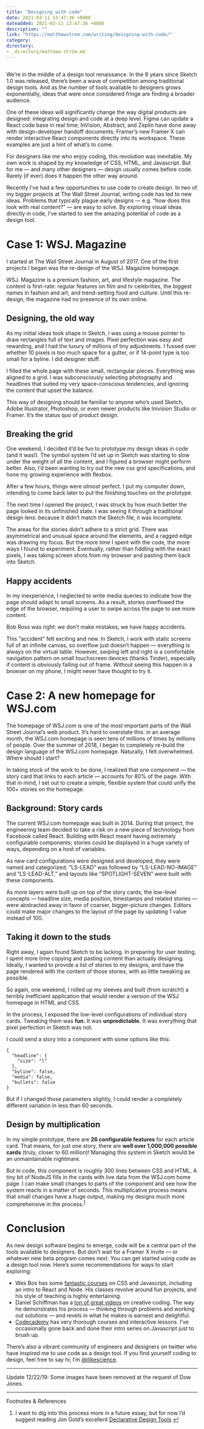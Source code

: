 ```yaml
---
title: "Designing with code"
date: 2021-03-11 13:47:36 +0000
dateadded: 2021-03-11 13:47:36 +0000
description: ""
link: "https://matthewstrom.com/writing/designing-with-code/"
category:
directory:
- _directory/matthew-ström.md
---
```

<figure data-type="image"><img src="https://matthewstrom.com/images/code-0.jpg" alt=""></figure>
<p>We’re in the middle of a design tool renaissance. In the 8 years since Sketch 1.0 was released, there’s been a wave of competition among traditional design tools. And as the number of tools available to designers grows exponentially, ideas that were once considered fringe are finding a broader audience.</p>
<p>One of these ideas will significantly change the way digital products are designed: integrating design and code at a deep level. Figma can update a React code base in real time; InVision, Abstract, and Zeplin have done away with design-developer handoff documents; Framer’s new Framer X can render interactive React components directly into its workspace. These examples are just a hint of what’s to come.</p>
<p>For designers like me who enjoy coding, this revolution was inevitable. My own work is shaped by my knowledge of CSS, HTML, and Javascript. But for me — and many other designers — design usually comes before code. Rarely (if ever) does it happen the other way around.</p>
<p>Recently I’ve had a few opportunities to use code to create design. In two of my bigger projects at The Wall Street Journal, writing code has led to new ideas. Problems that typically plague early designs — e.g. “how does this look with real content?” — are easy to solve. By exploring visual ideas directly in code, I’ve started to see the amazing potential of code as a design tool.</p>
<h1 id="case-1%3A-wsj.-magazine">Case 1: WSJ. Magazine</h1>
<p>I started at The Wall Street Journal in August of 2017. One of the first projects I began was the re-design of the WSJ. Magazine homepage.</p>
<p>WSJ. Magazine is a premium fashion, art, and lifestyle magazine. The content is first-rate: regular features on film and tv celebrities, the biggest names in fashion and art, and trend-setting food and culture. Until this re-design, the magazine had no presence of its own online.</p>
<h2 id="designing%2C-the-old-way">Designing, the old way</h2>
<p>As my initial ideas took shape in Sketch, I was using a mouse pointer to draw rectangles full of text and images. Pixel perfection was easy and rewarding, and I had the luxury of millions of tiny adjustments. I fussed over whether 10 pixels is too much space for a gutter, or if 14-point type is too small for a byline. I did designer stuff.</p>
<p>I filled the whole page with these small, rectangular pieces. Everything was aligned to a grid. I was subconsciously selecting photography and headlines that suited my very space-conscious tendencies, and ignoring the content that upset the balance.</p>
<p>This way of designing should be familiar to anyone who’s used Sketch, Adobe Illustrator, Photoshop, or even newer products like Inivision Studio or Framer. It’s the status quo of product design.</p>
<h2 id="breaking-the-grid">Breaking the grid</h2>
<p>One weekend, I decided it’d be fun to prototype my design ideas in code (and it was!). The symbol system I’d set up in Sketch was starting to slow under the weight of all the content, and I figured a browser might perform better. Also, I’d been wanting to try out the new css grid specifications, and hone my growing experience with flexbox.</p>
<p>After a few hours, things were <em>almost</em> perfect. I put my computer down, intending to come back later to put the finishing touches on the prototype.</p>
<p>The next time I opened the project, I was struck by how much better the page looked in its unfinished state. I was seeing it through a traditional design lens: because it didn’t match the Sketch file, it was incomplete.</p>
<p>The areas for the stories didn’t adhere to a strict grid. There was asymmetrical and unusual space around the elements, and a ragged edge was drawing my focus. But the more time I spent with the code, the more ways I found to experiment. Eventually, rather than fiddling with the exact pixels, I was taking screen shots from my browser and pasting them back into Sketch.</p>
<h2 id="happy-accidents">Happy accidents</h2>
<p>In my inexperience, I neglected to write media queries to indicate how the page should adapt to small screens. As a result, stories overflowed the edge of the browser, requiring a user to swipe across the page to see more content.</p>
<p>Bob Ross was right: we don’t make mistakes, we have happy accidents.</p>
<p>This “accident” felt exciting and new. In Sketch, I work with static screens full of an infinite canvas, so overflow just doesn’t happen — everything is always on the virtual table. However, swiping left and right is a comfortable navigation pattern on small touchscreen devices (thanks Tinder), especially if content is obviously falling out of frame. Without seeing this happen in a browser on my phone, I might never have thought to try it.</p>
<h1 id="case-2%3A-a-new-homepage-for-wsj.com">Case 2: A new homepage for WSJ.com</h1>
<p>The homepage of WSJ.com is one of the most important parts of the Wall Street Journal’s web product. It’s hard to overstate this: in an average month, the WSJ.com homepage is seen tens of millions of times by millions of people. Over the summer of 2018, I began to completely re-build the design language of the WSJ.com homepage. Naturally, I felt overwhelmed. Where should I start?</p>
<p>In taking stock of the work to be done, I realized that one component — the story card that links to each article — accounts for 80% of the page. With that in mind, I set out to create a simple, flexible system that could unify the 100+ stories on the homepage.</p>
<h2 id="background%3A-story-cards">Background: Story cards</h2>
<p>The current WSJ.com homepage was built in 2014. During that project, the engineering team decided to take a risk on a new piece of technology from Facebook called React. Building with React meant having extremely configurable components; stories could be displayed in a huge variety of ways, depending on a host of variables.</p>
<p>As new card configurations were designed and developed, they were named and categorized; “LS-LEAD” was followed by “LS-LEAD-NO-IMAGE” and “LS-LEAD-ALT,” and layouts like “SPOTLIGHT-SEVEN” were built with these components.</p>
<p>As more layers were built up on top of the story cards, the low-level concepts — headline size, media position, timestamps and related stories — were abstracted away in favor of coarser, bigger-picture changes. Editors could make major changes to the layout of the page by updating 1 value instead of 100.</p>
<h2 id="taking-it-down-to-the-studs">Taking it down to the studs</h2>
<p>Right away, I again found Sketch to be lacking. In preparing for user testing, I spent more time copying and pasting content than actually designing. Ideally, I wanted to provide a list of stories to my designs, and have the page rendered with the content of those stories, with as little tweaking as possible.</p>
<p>So again, one weekend, I rolled up my sleeves and built (from scratch!) a terribly inefficient application that would render a version of the WSJ homepage in HTML and CSS.</p>
<p>In the process, I exposed the low-level configurations of individual story cards. Tweaking them was <strong>fun.</strong> It was <strong>unpredictable.</strong> It was everything that pixel perfection in Sketch was not.</p>
<p>I could send a story into a component with some options like this:</p>
<pre class="language-json"><code class="language-json"><span class="token punctuation">{</span><br>  <span class="token property">"headline"</span><span class="token operator">:</span> <span class="token punctuation">{</span><br>    <span class="token property">"size"</span><span class="token operator">:</span> <span class="token string">"l"</span><br>  <span class="token punctuation">}</span><span class="token punctuation">,</span><br>  <span class="token property">"byline"</span><span class="token operator">:</span> <span class="token boolean">false</span><span class="token punctuation">,</span><br>  <span class="token property">"media"</span><span class="token operator">:</span> <span class="token boolean">false</span><span class="token punctuation">,</span><br>  <span class="token property">"bullets"</span><span class="token operator">:</span> <span class="token boolean">false</span><br><span class="token punctuation">}</span></code></pre>
<p>But if I changed those parameters slightly, I could render a completely different variation in less than 60 seconds.</p>
<h2 id="design-by-multiplication">Design by multiplication</h2>
<p>In my simple prototype, there are <strong>26 configurable features</strong> for each article card. That means, for just one story, there are <strong>well over 1,000,000 possible cards</strong> (truly, closer to 60 million)! Managing this system in Sketch would be an unmaintainable nightmare.</p>
<p>But in code, this component is roughly 300 lines between CSS and HTML. A tiny bit of NodeJS fills in the cards with live data from the WSJ.com home page. I can make small changes to parts of the component and see how the system reacts in a matter of seconds. This multiplicative process means that small changes have a huge output, making my designs much more comprehensive in the process.<sup class="footnote-ref"><a href="#fn1" id="fnref1">1</a></sup></p>
<h1 id="conclusion">Conclusion</h1>
<p>As new design software begins to emerge, code will be a central part of the tools available to designers. But don’t wait for a Framer X invite — or whatever new beta program comes next. You can get started using code as a design tool now. Here’s some recommendations for ways to start exploring:</p>
<ul>
<li>Wes Bos has some <a href="https://wesbos.com/courses/" target="_blank" rel="noopener">fantastic courses</a> on CSS and Javascript, including an intro to React and Node. His classes revolve around fun projects, and his style of teaching is highly entertaining.</li>
<li>Daniel Schiffman has a <a href="https://shiffman.net/videos/" target="_blank" rel="noopener">ton of great videos</a> on creative coding. The way he demonstrates his process — thinking through problems and working out solutions — and revels in what he makes is earnest and delightful.</li>
<li><a href="https://www.codecademy.com/learn/paths/web-development" target="_blank" rel="noopener">Codecademy</a> has very thorough courses and interactive lessons. I’ve occasionally gone back and done their intro series on Javascript just to brush up.</li>
</ul>
<p>There’s also a vibrant community of engineers and designers on twitter who have inspired me to use code as a design tool. If you find yourself coding to design, feel free to say hi; I’m <a href="https://twitter.com/ilikescience" target="_blank" rel="noopener">@ilikescience</a>.</p>
<hr>
<p>Update 12/22/19: Some images have been removed at the request of Dow Jones.</p>
<hr>
<section class="footnotes l--space-compact">
<div class="t--weight-bold l--pad-btm-s">Footnotes & References</div>
<ol class="footnotes-list">
<li id="fn1" class="footnote-item"><p>I want to dig into this process more in a future essay, but for now I’d suggest reading Jon Gold’s excellent <a href="https://jon.gold/2016/06/declarative-design-tools/" target="_blank" rel="noopener">Declarative Design Tools</a> <a href="#fnref1" class="footnote-backref">↩︎</a></p>
</li>
</ol>
</section>
